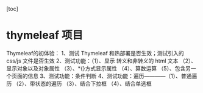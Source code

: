 [toc]
# thymeleaf 项目
Thymeleaf的初体验：
1、测试 Thymeleaf 和热部署是否生效；测试引入的 css/js 文件是否生效
2、测试功能：（1）、显示 转义和非转义的 html 文本 	（2）、显示对象以及对象属性  （3）、*{}方式显示属性  （4）、算数运算  （5）、包含另一个页面的信息
3、测试功能：条件判断
4、测试功能：遍历————（1）、普通遍历   （2）、带状态的遍历   （3）、结合下拉框    （4）、结合单选框
